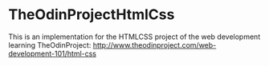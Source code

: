 # TheOdinProjectHtmlCss
This is an implementation for the HTMLCSS project of the
web development learning TheOdinProject:
http://www.theodinproject.com/web-development-101/html-css


